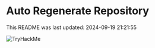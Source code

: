 # Auto Regenerate Repository

This README was last updated: 2024-09-19 21:21:55

 ![TryHackMe](https://tryhackme.com/badge/533634)